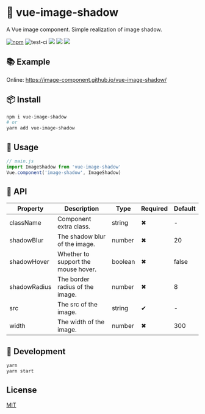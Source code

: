 # 🌈 vue-image-shadow

A Vue image component. Simple realization of image shadow.

[![npm](https://img.shields.io/npm/v/vue-image-shadow?style=flat-square&color=orange)](https://www.npmjs.com/package/vue-image-shadow) ![test-ci](https://github.com/image-component/vue-image-shadow/workflows/test-ci/badge.svg) ![](https://img.shields.io/github/last-commit/image-component/vue-image-shadow/main?color=%23722ed1&style=flat-square) ![](https://img.shields.io/npm/dt/vue-image-shadow?color=%23eb2f96&style=flat-square) ![](https://img.shields.io/npm/l/vue-image-shadow?style=flat-square&color=red)

## 📚 Example

Online: https://image-component.github.io/vue-image-shadow/

## 📦 Install

```bash
npm i vue-image-shadow
# or
yarn add vue-image-shadow
```

## 🎉 Usage

```js
// main.js
import ImageShadow from 'vue-image-shadow'
Vue.component('image-shadow', ImageShadow)
```

## 📔 API

| Property     | Description                         | Type          | Required | Default |
| ------------ | ----------------------------------- | ------------- | -------- | ------- |
| className    | Component extra class.              | string        | ✖        | -       |
| shadowBlur   | The shadow blur of the image.       | number        | ✖        | 20      |
| shadowHover  | Whether to support the mouse hover. | boolean       | ✖        | false   |
| shadowRadius | The border radius of the image.     | number        | ✖        | 8       |
| src          | The src of the image.               | string        | ✔        | -       |
| width        | The width of the image.             | number        | ✖        | 300     |

## 🔨 Development

```bash
yarn
yarn start
```

## License

[MIT](https://github.com/image-component/vue-image-shadow/blob/main/LICENSE)
